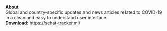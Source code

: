 **About**
<br/>Global and country-specific updates and news articles related to COVID-19 in a clean and easy to understand user interface.<br/>
**Download:** https://sehat-tracker.ml/
